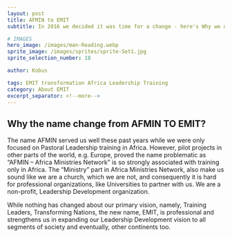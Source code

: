 ```yaml
---
layout: post
title: AFMIN to EMIT
subtitle: In 2016 we decided it was time for a change - here's Why we decided to change our name

# IMAGES
hero_image: /images/man-Reading.webp
sprite_image: /images/sprites/sprite-Set1.jpg
sprite_selection_number: 18

author: Kobus

tags: EMIT transformation Africa Leadership Training
category: About EMIT
excerpt_separator: <!--more-->
---
```


## Why the name change from AFMIN TO EMIT?

The name AFMIN served us well these past years while we were only focused on Pastoral Leadership training in Africa. However, pilot projects in other parts of the world, e.g. Europe, proved the name problematic as “AFMIN – Africa Ministries Network” is so strongly associated with training only in Africa. <!--more--> The “Ministry” part in Africa Ministries Network, also make us sound like we are a church, which we are not, and consequently it is hard for professional organizations, like Universities to partner with us. We are a non-profit, Leadership Development organization.

While nothing has changed about our primary vision, namely, Training Leaders, Transforming Nations, the new name, EMIT, is professional and strengthens us in expanding our Leadership Development vision to all segments of society and eventually, other continents too.